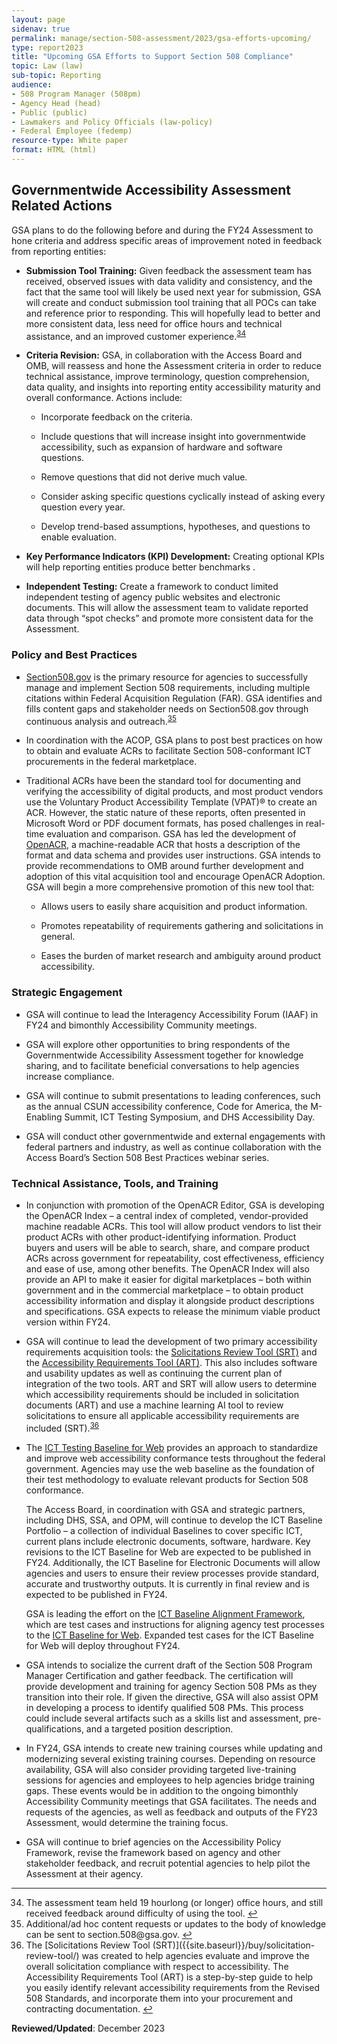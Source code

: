 ```yaml
---
layout: page
sidenav: true
permalink: manage/section-508-assessment/2023/gsa-efforts-upcoming/
type: report2023
title: "Upcoming GSA Efforts to Support Section 508 Compliance"
topic: Law (law)
sub-topic: Reporting
audience:
- 508 Program Manager (508pm)
- Agency Head (head)
- Public (public)
- Lawmakers and Policy Officials (law-policy)
- Federal Employee (fedemp)
resource-type: White paper
format: HTML (html)
---
```

## Governmentwide Accessibility Assessment Related Actions

GSA plans to do the following before and during the FY24 Assessment to hone criteria and address specific areas of improvement noted in feedback from reporting entities:

* <strong>Submission Tool Training:</strong> Given feedback the assessment team has received, observed issues with data validity and consistency, and the fact that the same tool will likely be used next year for submission, GSA will create and conduct submission tool training that all POCs can take and reference prior to responding. This will hopefully lead to better and more consistent data, less need for office hours and technical assistance, and an improved customer experience.<sup><a href="#fn34" id="fr34">34</a></sup>

* <strong>Criteria Revision:</strong> GSA, in collaboration with the Access Board and OMB, will reassess and hone the Assessment criteria in order to reduce technical assistance, improve terminology, question comprehension, data quality, and insights into reporting entity accessibility maturity and overall conformance. Actions include:

  * Incorporate feedback on the criteria.

  * Include questions that will increase insight into governmentwide accessibility, such as expansion of hardware and software questions.

  * Remove questions that did not derive much value.

  * Consider asking specific questions cyclically instead of asking every question every year.

  * Develop trend-based assumptions, hypotheses, and questions to enable evaluation.

* <strong>Key Performance Indicators (KPI) Development:</strong> Creating optional KPIs will help reporting entities produce better benchmarks .

* <strong>Independent Testing:</strong> Create a framework to conduct limited independent testing of agency public websites and electronic documents. This will allow the assessment team to validate reported data through “spot checks” and promote more consistent data for the Assessment.

### Policy and Best Practices

* [Section508.gov]({{site.baseurl}}) is the primary resource for agencies to successfully manage and implement Section 508 requirements, including multiple citations within Federal Acquisition Regulation (FAR). GSA identifies and fills content gaps and stakeholder needs on Section508.gov through continuous analysis and outreach.<sup><a href="#fn35" id="fr35">35</a></sup>

* In coordination with the ACOP, GSA plans to post best practices on how to obtain and evaluate ACRs to facilitate Section 508-conformant ICT procurements in the federal marketplace.

* Traditional ACRs have been the standard tool for documenting and verifying the accessibility of digital products, and most product vendors use the Voluntary Product Accessibility Template (VPAT)® to create an ACR. However, the static nature of these reports, often presented in Microsoft Word or PDF document formats, has posed challenges in real-time evaluation and comparison. GSA has led the development of <a href="{{site.baseurl}}/tools/openacr-editor/" target="_blank">OpenACR</a>, a machine-readable ACR that hosts a description of the format and data schema and provides user instructions. GSA intends to provide recommendations to OMB around further development and adoption of this vital acquisition tool and encourage OpenACR Adoption. GSA will begin a more comprehensive promotion of this new tool that:

  * Allows users to easily share acquisition and product information.

  * Promotes repeatability of requirements gathering and solicitations in general.

  * Eases the burden of market research and ambiguity around product accessibility.

### Strategic Engagement

* GSA will continue to lead the Interagency Accessibility Forum (IAAF) in FY24 and bimonthly Accessibility Community meetings.

* GSA will explore other opportunities to bring respondents of the Governmentwide Accessibility Assessment together for knowledge sharing, and to facilitate beneficial conversations to help agencies increase compliance.

* GSA will continue to submit presentations to leading conferences, such as the annual CSUN accessibility conference, Code for America, the M-Enabling Summit, ICT Testing Symposium, and DHS Accessibility Day.

* GSA will conduct other governmentwide and external engagements with federal partners and industry, as well as continue collaboration with the Access Board’s Section 508 Best Practices webinar series.

### Technical Assistance, Tools, and Training

*  In conjunction with promotion of the OpenACR Editor, GSA is developing the OpenACR Index – a central index of completed, vendor-provided machine readable ACRs. This tool will allow product vendors to list their product ACRs with other product-identifying information. Product buyers and users will be able to search, share, and compare product ACRs across government for repeatability, cost effectiveness, efficiency and ease of use, among other benefits. The OpenACR Index will also provide an API to make it easier for digital marketplaces – both within government and in the commercial marketplace – to obtain product accessibility information and display it alongside product descriptions and specifications. GSA expects to release the minimum viable product version within FY24.

*  GSA will continue to lead the development of two primary accessibility requirements acquisition tools: the [Solicitations Review Tool (SRT)]({{site.baseurl}}/buy/solicitation-review-tool/) and the [Accessibility Requirements Tool (ART)]({{site.baseurl}}/art/). This also includes software and usability updates as well as continuing the current plan of integration of the two tools. ART and SRT will allow users to determine which accessibility requirements should be included in solicitation documents (ART) and use a machine learning AI tool to review solicitations to ensure all applicable accessibility requirements are included (SRT).<sup><a href="#fn36" id="fr36">36</a></sup>
  
* The <a href="https://ictbaseline.access-board.gov/" target="_blank">ICT Testing Baseline for Web</a> provides an approach to standardize and improve web accessibility conformance tests throughout the federal government. Agencies may use the web baseline as the foundation of their test methodology to evaluate relevant products for Section 508 conformance.
  
  The Access Board, in coordination with GSA and strategic partners, including DHS, SSA, and OPM, will continue to develop the ICT Baseline Portfolio – a collection of individual Baselines to cover specific ICT, current plans include electronic documents, software, hardware. Key revisions to the ICT Baseline for Web are expected to be published in FY24. Additionally, the ICT Baseline for Electronic Documents will allow agencies and users to ensure their review processes provide standard, accurate and trustworthy outputs. It is currently in final review and is expected to be published in FY24.

  GSA is leading the effort on the <a href="https://section508coordinators.github.io/baselinealignment/" target="_blank">ICT Baseline Alignment Framework</a>, which are test cases and instructions for aligning agency test processes to the <a href="https://ictbaseline.access-board.gov/" target="_blank">ICT Baseline for Web</a>. Expanded test cases for the ICT Baseline for Web will deploy throughout FY24.

* GSA intends to socialize the current draft of the Section 508 Program Manager Certification and gather feedback. The certification will provide development and training for agency Section 508 PMs as they transition into their role. If given the directive, GSA will also assist OPM in developing a process to identify qualified 508 PMs. This process could include several artifacts such as a skills list and assessment, pre-qualifications, and a targeted position description.

* In FY24, GSA intends to create new training courses while updating and modernizing several existing training courses. Depending on resource availability, GSA will also consider providing targeted live-training sessions for agencies and employees to help agencies bridge training gaps. These events would be in addition to the ongoing bimonthly Accessibility Community meetings that GSA facilitates. The needs and requests of the agencies, as well as feedback and outputs of the FY23 Assessment, would determine the training focus.

* GSA will continue to brief agencies on the Accessibility Policy Framework, revise the framework based on agency and other stakeholder feedback, and recruit potential agencies to help pilot the Assessment at their agency.

--- 

<div>
    <h2 style="position: absolute; clip: rect(0 0 0 0); visibility: hidden; opacity: 0;" id="footnote-label">Footnotes</h2>
    <ol start="34">
        <li id="fn34">The assessment team held 19 hourlong (or longer) office hours, and still received feedback around difficulty of using the tool. <a href="#fr34" aria-label="Back to content">↩</a></li>
        <li id="fn35">Additional/ad hoc content requests or updates to the body of knowledge can be sent to section.508@gsa.gov. <a href="#fr35" aria-label="Back to content">↩</a></li>
        <li id="fn36">The [Solicitations Review Tool (SRT)]({{site.baseurl}}/buy/solicitation-review-tool/) was created to help agencies evaluate and improve the overall solicitation compliance with respect to accessibility. The Accessibility Requirements Tool (ART) is a step-by-step guide to help you easily identify relevant accessibility requirements from the Revised 508 Standards, and incorporate them into your procurement and contracting documentation. <a href="#fr36" aria-label="Back to content">↩</a></li>
    </ol>
</div>

**Reviewed/Updated**: December 2023
